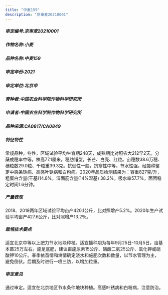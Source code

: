 ```yaml
---
title: "中麦159"
description: "京审麦20210001"
---
```

##### 审定编号:京审麦20210001

##### 作物名称:小麦

##### 品种名称:中麦159

##### 审定年份:2021

##### 审定单位:北京市

##### 育种者:中国农业科学院作物科学研究所

##### 申请者:中国农业科学院作物科学研究所

##### 品种来源:CA0817/CA0849

##### 特征特性
常规品种，冬性，区域试验平均生育期248天，成熟期比对照农大212早2天。分蘖成穗率中等。株高77.1厘米。穗纺锤型，长芒、白壳、红粒。亩穗数38.6万穗、穗粒数29.0粒、千粒重39.3克。抗倒性一般，抗寒性中等，节水性强，经接种鉴定中感条锈病、高感叶锈病和白粉病。2020年品质检测结果为：容重827克/升，粗蛋白含量(干基)14.8%，湿面筋含量(14%湿基) 38.2%，吸水率57.7%，面团稳定时间1.6分钟。

##### 产量表现
2018、2019两年区域试验平均亩产420.1公斤，比对照增产5.2%。2020年生产试验平均亩产427.6公斤，比对照增产13.2％。

##### 栽培技术要点
适宜北京中等以上肥力节水地块种植。适宜播种期为每年9月25日-10月5日，亩基本苗25万左右。施足底肥，建议亩施尿素15公斤、磷酸二氨25公斤、氯化钾或硝酸钾10公斤。春季依苗情和墒情确定浇水和施肥次数和数量，以节水管理为主，避免倒伏。后期及时进行一喷三防，以增加粒重。

##### 审定意见
通过审定。适宜在北京地区节水条件地块种植。高感叶锈病和白粉病，注意防治。
